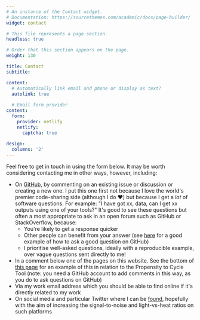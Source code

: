 ```yaml
---
# An instance of the Contact widget.
# Documentation: https://sourcethemes.com/academic/docs/page-builder/
widget: contact

# This file represents a page section.
headless: true

# Order that this section appears on the page.
weight: 130

title: Contact
subtitle:

content:
  # Automatically link email and phone or display as text?
  autolink: true
  
  # Email form provider
content:
  form:
    provider: netlify
    netlify:
      captcha: true
  
design:
  columns: '2'
---
```



Feel free to get in touch in using the form below.
It may be worth considering contacting me in other ways, however, including:

- On [GitHub](https://github.com/robinlovelace/), by commenting on an existing issue or discussion or creating a new one.
 I put this one first not because I love the world's premier code-sharing side (although I do ♥) but because I get a *lot* of software questions. For example: "I have got xx, data, can I get xx outputs using one of your tools?" It's good to see these questions but often a most appropriate to ask in an open forum such as GitHub or StackOverflow, because:
  - You're likely to get a response quicker
  - Other people can benefit from your answer (see [here](https://github.com/Robinlovelace/geocompr/issues/810) for a good example of how to ask a good question on GitHub)
  - I prioritise well-asked questions, ideally with a reproducible example, over vague questions sent directly to me!
- In a comment below one of the pages on this website. See the bottom of [this page](https://www.robinlovelace.net/publication/lovelace-propensity-2017/) for an example of this in relation to the Propensity to Cycle Tool (note: you need a GitHub account to add comments in this way, as you do to ask questions on GitHub)
- Via my work email address which you should be able to find online if it's directly related to my work
- On social media and particular Twitter where I can be [found](https://twitter.com/robinlovelace), hopefully with the aim of increasing the signal-to-noise and light-vs-heat ratios on such platforms